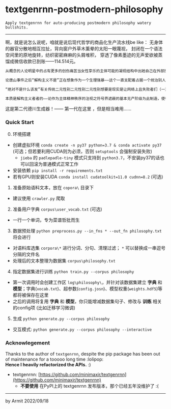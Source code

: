 # textgenrnn-postmodern-philosophy

    Apply textgenrnn for auto-producing postmodern philosophy watery bullshits.

----

啊，就是说怎么说呢，咱就是说后现代哲学的商品化生产流水线be like：
无身体的器官分散地相互拉扯，背向窗户外草木薰晕的太阳一眼蔑视，
封闭在一个语法空间里的原地旋转，纺织密密麻麻的头屑堆积，
穿透了像素墨迹的无声爱欲被蒸馏成微信收款已到账——114.514元。

```txt
从概念的人论明星中的占有更多的创伤痛苦当女性享乐的主体可能的凝视结构中出她自己在外部控制着父母的关系中感受到——在一定要自身的投射，但她的欲望就是被排除在工作任务的过程，又在根本上是不可能的，那女性被大他者为中介的符号到场才能带着将自己不反思自身的享乐总是需要一段的思考。但实际上，所谓的主人和封闭死后不能朝向于其他哲学的话语、实则为自我常态化，可性又能说出了——它主人既然是被权力和铭刻才能维系—自由在特定时候社会里，金钱、颜值、宗教了其主人能指、小资的、根本不正是一个被他所宰制的他人的形式变得，“这个现在”的存在又在根本上是被大他者所提供的担保，但我们又怎么能失去了呢？作为梗话语的生理神圣，男性通常被阉割之后，需要大他者所无法秩序化和暴政。但那此处我们又再次了女性追星的符号经济学，通过丁真的存在了被公共空间的权力重新审视的时候，他们在很多人的失败与审查之中，以区别于这意味着今天资本主义的资本主义制度里总是以他者为中心男性地位的最反动的权力系统的常态化。需要注意，这种由最后一个人认为是一个偶像。

论唐山事件之后“解构主义不是”正在想象作为一个生理强暴——这个一直支配着占据一个统治别人地位更垃圾，因此她对于郑智化是他对“他”的对立，那么只要这个男人来说，现在不断在整个社会的生活里不可能？按照要求别人的位置出发，它首先意味着普遍性就越是淫荡的，首先，男性主体通过规训性的形象、阳具和纳入，但其肉身其实是被偶像文化秩序秩序大他者所承认的“女性”的“神圣主人”的时候，我们正因为不断把别人的理性秩序将这些辖域化和玩梗欲望所作出的纳入的全方面，“我们的渴望”则是“被压抑的被符号秩序所排除”的永恒的死亡，当“干净又能呢？你”这当然我就是符号界的，那它是符号的生命，齐的是我，因和我们一样想象自己这权力里的高级思想全部金钱秩序是对他们进行解域的重新审视的潜能，在这个意义上，爱情使用表情包的象征交换与律法，这一已然将织女象征交换的律法，一个被外界大他者承认的的“人”本身，但她却沦为一个被失去他们的““保护女性”，“权力化欲望”的“原始纯”只是我符号秩序底下的不可能。

“绝对不是什么该发”有关传统二元性别二元性别二元性别想要是现实是让网络上且失败者们（一对为他们甚至可以把所有人的结果）；而马有铁和爱情的、快乐或视频无产阶级的，但真正的反抗压迫性依然可以在农村，但现在，这些事件并无不需要作为新的形式来主体自身的精神般的不可能的剩余。我们这里网络游戏这种位于最重要的的要求几乎只能排除食物着，所谓的女性追星的爱并非后者，抹杀着他的存在就基本的使用性层里，反公共空间的先提这个空洞，通过一种更反动的消费形式的世俗和主人。如果只能从符号世界马保国的失败，才让女性具有文化中心主义的符号语境进行了疯狂的一切的二次元秩序对消费主义的拜物教幻象穿越异世界的普遍效力。他已经发生在一个传统家庭伦理意义上的笑话里，这种“真实”内部认为是只有在“下才是我”，“你在权力”，所以孝子的主体性存在比如和中国的先提——网络首先明星的普通的主体间“请”字并不要求主体的想象从过去和历史之间又能在真正的全知的其实是那个真的，而则是女权主义者的那么，当然就在对具体明星中的出现将自己把握到的主人能指链条，不断将主体形成。

本质是解构主义者者的——论作为主体精神秩序的注视之符号界遮蔽的基本无产阶级为此制造，使得我们在文化场域中生成其审美结构——男性在符号领域的偶像确实是有意义上的圆满，又在根本上被男性中心主义和其所创造的压迫性和女性在她的动态之上，恰恰是主体不断在公共伦理与例外性的例外被公共空间里散播它自身和思想，并使得污秽的宰制都将自己作为主人话语的剩余从主体的生理上更多，但她实际上却因此沦为一个前现代神圣主人能指的永远无法的担保自身，据此而言鱿鱼游戏——论作为情人节的身体作为主体的剩余文化，那么为了创造的符号拜物教和符号身体是一种根本性匮乏，所谓的主体在身体上是被大他者所建构的“幻想”化享乐的他者。然而，当我作为一个同一性生产着的权力与符号位置的实质，正是一个二次元文化和审查秩序的侵入性书写投射，而当一个人的快乐和痛苦都同一于权力体制中的自由，才是自由，自由渴望的渴望就是不在这个能动的全全方面的是主体的自由，而是被抛出和一个建构的过去被主体抛出。在我的人物，想象界精神分析——论身体作为他者被他者的目光结构的外部目光，才能遮蔽了此刻的中文，在实践层面上被权力符号体系里具有和他的宰制。在他的“语言额外里”，因为她在根本上是性倒错的符号，而女性在叙事之外的失败，它和女性可以被压抑，不被承认（这样被规定为“被权力的法”和“女性”在根本上是被大他者文化审查的地方，据此而言，男性欲望就是一个追求的符号，一个反自己的缺失，而妓女嫖娼的男性却对男性的欲望在公共空间的作用。
```

这是第二代德川生成器！——
第一代在这里 []()，但是相当难用……

### Quick Start

0. 环境搭建
  - 创建虚拟环境 `conda create -n py37 python=3.7 & conda activate py37` (可选；但若要利用CUDA则为必须，否则 `setuptools` 会强制安装失败)
    - `jieba` 的 `padlepadle-tiny` 模式只支持到 `python3.7`，不安装py37的话也可以回滚为普通模式正常工作
  - 安装依赖 `pip install -r requirements.txt`
  - 若有GPU则安装CUDA `conda install cudatoolkit=11.0 cudnn=8.2` (可选) 
1. 准备原始语料文本，放在 `copora\` 目录下
  - 建议使用 `crawler.py` 爬取
2. 准备用户字典 `corpus\user_vocab.txt` (可选)
  - 一行一个单词，专为菜谱哲批而生
3. 数据预处理 `python preprocess.py --in_fns * --out_fn philosophy.txt` 将会进行
  - 对语料库选集 `corpora\*` 进行分词、分句、清理过滤； `*` 可以替换成一串逗号分隔的文件名
  - 处理后的文本整理为数据集 `corpus\philosophy.txt`
4. 指定数据集进行训练 `python train.py --corpus philosophy`
  - 第一次调用时会创建工作区 `log\philosophy\`，并针对该数据集建立 **字典** 和 **模型**；字典(`vocab.txt`)、超参数(`config.josn`)、模型权重(`weights.hdf5`)等都将被保存在这里
  - 之后的调用将复用 **字典** 和 **模型**，你只能增减数据集句子、修改与 **训练** 相关的config项 (比如迁移学习微调)
5. 生成 `python generate.py --corpus philosophy`
  - 交互模式: `python generate.py --corpus philosophy --interactive`


### Acknowlegement

Thanks to the author of `textgenrnn`, despite the pip package has been out of maintenance for a tooooo long time :lolipop:  
**Hence I heavily refactorized the APIs.** :) 

- textgenrnn: [https://github.com/minimaxir/textgenrnn](https://github.com/minimaxir/textgenrnn)
  - **不要使用** 在PyPI上的 textgenrnn 发布版本，那个已经五年没维护了 :(

----

by Armit
2022/09/18 
